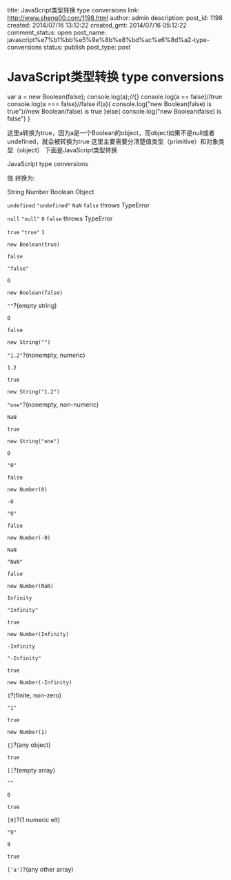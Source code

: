 title: JavaScript类型转换 type conversions
link: http://www.sheng00.com/1198.html
author: admin
description: 
post_id: 1198
created: 2014/07/16 13:12:22
created_gmt: 2014/07/16 05:12:22
comment_status: open
post_name: javascript%e7%b1%bb%e5%9e%8b%e8%bd%ac%e6%8d%a2-type-conversions
status: publish
post_type: post

# JavaScript类型转换 type conversions

var a = new Boolean(false);
    console.log(a);//{}
    console.log(a == false)//true
    console.log(a === false)//false
    if(a){
        console.log("new Boolean(false) is true")//new Boolean(false) is true
    }else{
        console.log("new Boolean(false) is false")
    }

这里a转换为true，因为a是一个Boolean的object，而object如果不是null或者undefined，就会被转换为true 这里主要需要分清楚值类型（primitive）和对象类型（object） 下面是JavaScript类型转换 

JavaScript type conversions

值 转换为:

String Number Boolean Object

`undefined`
`"undefined"`
`NaN`
`false`
throws TypeError

`null`
`"null"`
`0`
`false`
throws TypeError

`true`
`"true"`
`1`

`new Boolean(true)`

`false`

`"false"`

`0`

`new Boolean(false)`

`""`?(empty string)

`0`

`false`

`new String("")`

`"1.2"`?(nonempty, numeric)

`1.2`

`true`

`new String("1.2")`

`"one"`?(nonempty, non-numeric)

`NaN`

`true`

`new String("one")`

`0`

`"0"`

`false`

`new Number(0)`

`-0`

`"0"`

`false`

`new Number(-0)`

`NaN`

`"NaN"`

`false`

`new Number(NaN)`

`Infinity`

`"Infinity"`

`true`

`new Number(Infinity)`

`-Infinity`

`"-Infinity"`

`true`

`new Number(-Infinity)`

`1`?(finite, non-zero)

`"1"`

`true`

`new Number(1)`

`{}`?(any object)

`true`

`[]`?(empty array)

`""`

`0`

`true`

`[9]`?(1 numeric elt)

`"9"`

`9`

`true`

`['a']`?(any other array)